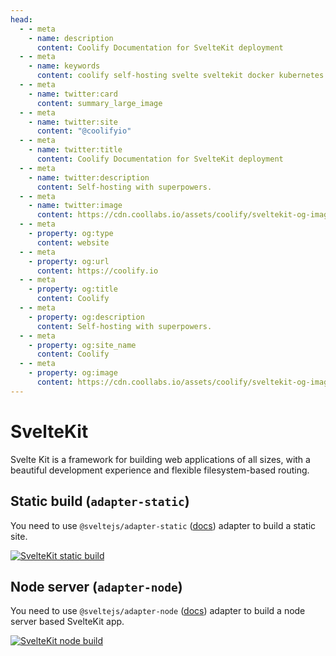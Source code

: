 ```yaml
---
head:
  - - meta
    - name: description
      content: Coolify Documentation for SvelteKit deployment
  - - meta
    - name: keywords
      content: coolify self-hosting svelte sveltekit docker kubernetes vercel netlify heroku render digitalocean aws gcp azure
  - - meta
    - name: twitter:card
      content: summary_large_image
  - - meta
    - name: twitter:site
      content: "@coolifyio"
  - - meta
    - name: twitter:title
      content: Coolify Documentation for SvelteKit deployment
  - - meta
    - name: twitter:description
      content: Self-hosting with superpowers.
  - - meta
    - name: twitter:image
      content: https://cdn.coollabs.io/assets/coolify/sveltekit-og-image.jpg
  - - meta
    - property: og:type
      content: website
  - - meta
    - property: og:url
      content: https://coolify.io
  - - meta
    - property: og:title
      content: Coolify
  - - meta
    - property: og:description
      content: Self-hosting with superpowers.
  - - meta
    - property: og:site_name
      content: Coolify
  - - meta
    - property: og:image
      content: https://cdn.coollabs.io/assets/coolify/sveltekit-og-image.jpg
---
```


# SvelteKit

Svelte Kit is a framework for building web applications of all sizes, with a beautiful development experience and flexible filesystem-based routing.

## Static build (`adapter-static`)

You need to use `@sveltejs/adapter-static` ([docs](https://kit.svelte.dev/docs/adapter-static)) adapter to build a static site.

<a target="_blank" href="https://coolcdn.b-cdn.net/assets/coolify/framework-configurations/sveltekit-static.jpg">
<img src="https://coolcdn.b-cdn.net/assets/coolify/framework-configurations/sveltekit-static.jpg" alt="SvelteKit static build"/>
</a>

## Node server (`adapter-node`)
You need to use `@sveltejs/adapter-node` ([docs](https://kit.svelte.dev/docs/adapter-node)) adapter to build a node server based SvelteKit app.

<a target="_blank" href="https://coolcdn.b-cdn.net/assets/coolify/framework-configurations/sveltekit.jpg">
<img src="https://coolcdn.b-cdn.net/assets/coolify/framework-configurations/sveltekit.jpg" alt="SvelteKit node build"/>
</a>